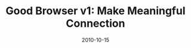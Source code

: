 ---
title: "Good Browser v1: Make Meaningful Connection"
description: ""
date: "2010-10-15"
contact: "jcramer@mozilla.com"

product:
  -
    name: "Good Browser"
    icon: "./images/icon.svg"
    hero:
      -
        title: "Earn money for a good cause—just by surfing the web."
        text: "We’ll donate to it whenever you click on a browser ad."
        cta: "Get Started"
        image: "./images/hero.png"
    facets:
      -
        title: "Support your cause"
        text: "Find an organization you want to support, then choose one of its current fundraising goals."
        image: "./images/facet-white.png"
      -
        title: "Do it anytime, anywhere"
        text: "Earn money across all your devices. One extension does it all, securely. Just download once, and you’re set!"
        image: "./images/facet-blue.png"
      -
        title: "Care better together"
        text: "Connect with local or global teams around your cause and organization. Track your team’s progress."
        image: "./images/facet-blue.png"
      -
        title: "Share the good"
        text: "Share your cause with friends. And invite them to join!"
        image: "./images/facet-blue.png"
---